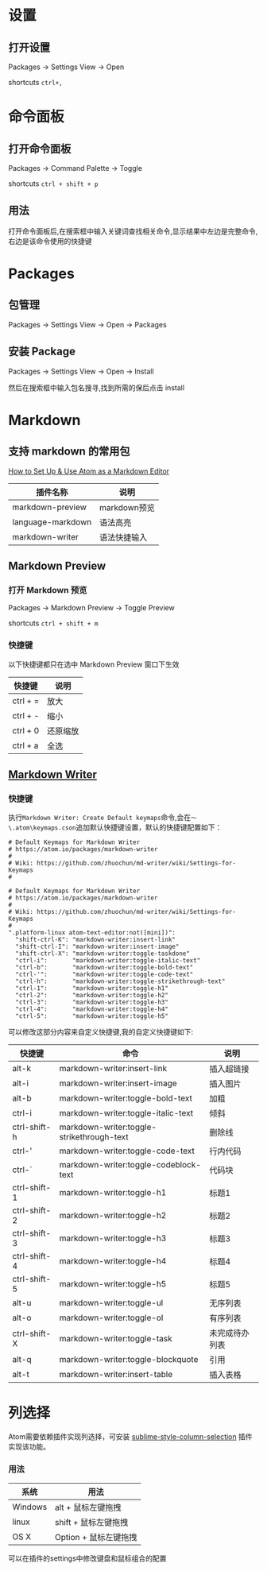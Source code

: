 # 设置
## 打开设置
Packages -> Settings View -> Open

shortcuts `ctrl+,`

# 命令面板
## 打开命令面板
Packages -> Command Palette -> Toggle

shortcuts `ctrl + shift + p`

## 用法
打开命令面板后,在搜索框中输入关键词查找相关命令,显示结果中左边是完整命令,右边是该命令使用的快捷键

# Packages
## 包管理
Packages -> Settings View -> Open -> Packages

## 安装 Package
Packages -> Settings View -> Open -> Install

然后在搜索框中输入包名搜寻,找到所需的保后点击 install

# Markdown
## 支持 markdown 的常用包
[How to Set Up & Use Atom as a Markdown Editor](https://www.portent.com/blog/copywriting/content-strategy/atom-markdown.htm)

| 插件名称 | 说明 |
|--|--|
| markdown-preview | markdown预览 |
| language-markdown | 语法高亮 |
| markdown-writer | 语法快捷输入 |

## Markdown Preview
### 打开 Markdown 预览
Packages -> Markdown Preview -> Toggle Preview

shortcuts `ctrl + shift + m`

### 快捷键
以下快捷键都只在选中 Markdown Preview 窗口下生效

快捷键 | 说明
--|--
ctrl + = | 放大
ctrl + - | 缩小
ctrl + 0 | 还原缩放
ctrl + a | 全选

## [Markdown Writer](https://atom.io/packages/markdown-writer)
### 快捷键
执行`Markdown Writer: Create Default keymaps`命令,会在`～\.atom\keymaps.cson`追加默认快捷键设置，默认的快捷键配置如下：
```
# Default Keymaps for Markdown Writer
# https://atom.io/packages/markdown-writer
#
# Wiki: https://github.com/zhuochun/md-writer/wiki/Settings-for-Keymaps
#

# Default Keymaps for Markdown Writer
# https://atom.io/packages/markdown-writer
#
# Wiki: https://github.com/zhuochun/md-writer/wiki/Settings-for-Keymaps
#
".platform-linux atom-text-editor:not([mini])":
  "shift-ctrl-K": "markdown-writer:insert-link"
  "shift-ctrl-I": "markdown-writer:insert-image"
  "shift-ctrl-X": "markdown-writer:toggle-taskdone"
  "ctrl-i":       "markdown-writer:toggle-italic-text"
  "ctrl-b":       "markdown-writer:toggle-bold-text"
  "ctrl-'":       "markdown-writer:toggle-code-text"
  "ctrl-h":       "markdown-writer:toggle-strikethrough-text"
  "ctrl-1":       "markdown-writer:toggle-h1"
  "ctrl-2":       "markdown-writer:toggle-h2"
  "ctrl-3":       "markdown-writer:toggle-h3"
  "ctrl-4":       "markdown-writer:toggle-h4"
  "ctrl-5":       "markdown-writer:toggle-h5"
```
可以修改这部分内容来自定义快捷键,我的自定义快捷键如下:

| 快捷键 | 命令 | 说明 |
|--|--|--|
| alt-k | markdown-writer:insert-link | 插入超链接 |
| alt-i | markdown-writer:insert-image | 插入图片 |
| alt-b | markdown-writer:toggle-bold-text | 加粗 |
| ctrl-i | markdown-writer:toggle-italic-text | 倾斜 |
| ctrl-shift-h | markdown-writer:toggle-strikethrough-text | 删除线 |
| ctrl-' | markdown-writer:toggle-code-text | 行内代码 |
| ctrl-` | markdown-writer:toggle-codeblock-text | 代码块 |
| ctrl-shift-1 | markdown-writer:toggle-h1 | 标题1 |
| ctrl-shift-2 | markdown-writer:toggle-h2 | 标题2 |
| ctrl-shift-3 | markdown-writer:toggle-h3 | 标题3 |
| ctrl-shift-4 | markdown-writer:toggle-h4 | 标题4 |
| ctrl-shift-5 | markdown-writer:toggle-h5 | 标题5 |
| alt-u | markdown-writer:toggle-ul  | 无序列表 |
| alt-o | markdown-writer:toggle-ol | 有序列表 |
| ctrl-shift-X | markdown-writer:toggle-task | 未完成待办列表 |
| alt-q | markdown-writer:toggle-blockquote | 引用 |
| alt-t | markdown-writer:insert-table | 插入表格 |

# 列选择

Atom需要依赖插件实现列选择，可安装 [sublime-style-column-selection](https://atom.io/packages/Sublime-Style-Column-Selection) 插件实现该功能。
### 用法
系统  | 用法
--|--
Windows | alt + 鼠标左键拖拽
linux | shift + 鼠标左键拖拽
OS X | Option + 鼠标左键拖拽

可以在插件的settings中修改键盘和鼠标组合的配置
